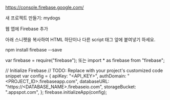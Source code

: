 https://console.firebase.google.com/

새 프로젝트 만들기: mydogs

웹 앱에 Firebase 추가

아래 스니펫을 복사하여 HTML 하단이나 다른 script 태그 앞에 붙여넣기 하세요.
<script src="https://www.gstatic.com/firebasejs/3.7.2/firebase.js"></script>
<script>
  // Initialize Firebase
  var config = {
    apiKey: "AIzaSyBYD7EWkc5zGib9LbwjIr7GXfE0QCu_sxk",
    authDomain: "mydogs-2c7f0.firebaseapp.com",
    databaseURL: "https://mydogs-2c7f0.firebaseio.com",
    storageBucket: "mydogs-2c7f0.appspot.com",
    messagingSenderId: "1096921026947"
  };
  firebase.initializeApp(config);
</script>

<script src="https://www.gstatic.com/firebasejs/3.7.2/firebase.js"></script>
<script>
  // Initialize Firebase
  var config = {
    apiKey: API_KEY,
    authDomain: "mydogs-<HASH_VALUE>.firebaseapp.com",
    databaseURL: "https://mydogs-<HASH_VALUE>.firebaseio.com",
    storageBucket: "mydogs-<HASH_VALUE>.appspot.com",
    messagingSenderId: "1096921026947"
  };
  firebase.initializeApp(config);
</script>



npm install firebase --save

var firebase = require("firebase");
또는
import * as firebase from "firebase";


// Initialize Firebase
// TODO: Replace with your project's customized code snippet
var config = {
  apiKey: "<API_KEY>",
  authDomain: "<PROJECT_ID>.firebaseapp.com",
  databaseURL: "https://<DATABASE_NAME>.firebaseio.com",
  storageBucket: "<BUCKET>.appspot.com",
};
firebase.initializeApp(config);
